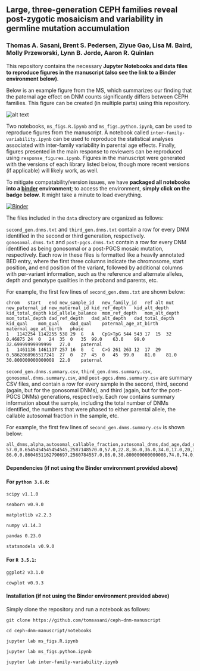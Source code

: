 ## Large, three-generation CEPH families reveal post-zygotic mosaicism and variability in germline mutation accumulation

### Thomas A. Sasani, Brent S. Pedersen, Ziyue Gao, Lisa M. Baird, Molly Przeworski, Lynn B. Jorde, Aaron R. Quinlan

This repository contains the necessary **Jupyter Notebooks and data files to reproduce figures in the manuscript (also see the link to a Binder environment below)**. 

Below is an example figure from the MS, which summarizes our finding that the paternal age effect on DNM counts significantly differs between CEPH families. This figure can be created (in multiple parts) using this repository.

![alt text](img/fig3.png)

Two notebooks, `ms_figs.R.ipynb` and `ms_figs.python.ipynb`, can be used to reproduce figures from the manuscript. A notebook called `inter-family-variability.ipynb` can be used to reproduce the statistical analyses associated with inter-family variability in parental age effects. Finally, figures presented in the main response to reviewers can be reproduced using `response_figures.ipynb`. Figures in the manuscript were generated with the versions of each library listed below, though more recent versions (if applicable) will likely work, as well. 

To mitigate compatability/version issues, we have **packaged all notebooks into a [binder](mybinder.org) environment**; to access the environment, **simply click on the badge below**. It might take a minute to load everything.

[![Binder](https://mybinder.org/badge_logo.svg)](https://mybinder.org/v2/gh/quinlan-lab/ceph-dnm-manuscript/master)

The files included in the `data` directory are organized as follows:

`second_gen.dnms.txt` and `third_gen.dnms.txt` contain a row for every DNM identified in the second or third generation, respectively. `gonosomal.dnms.txt` and `post-pgcs.dnms.txt` contain a row for every DNM identified as being gonosomal or a post-PGCS mosaic mutation, respectively. Each row in these files is formatted like a heavily annotated BED entry, where the first three columns indicate the chromosome, start position, and end position of the variant, followed by additional columns with per-variant information, such as the reference and alternate alleles, depth and genotype qualities in the proband and parents, etc.

For example, the first few lines of `second_gen.dnms.txt` are shown below:

```
chrom	start	end	new_sample_id	new_family_id	ref	alt	mut	new_paternal_id	new_maternal_id	kid_ref_depth	kid_alt_depth	kid_total_depth	kid_allele_balance	mom_ref_depth	mom_alt_depth	mom_total_depth	dad_ref_depth	dad_alt_depth	dad_total_depth	kid_qual	mom_qual	dad_qual	paternal_age_at_birth	maternal_age_at_birth	phase
1	1142254	1142255	538	29	G	A	CpG>TpG	544	543	17	15	32	0.46875	24	0	24	35	0	35	99.0	63.0	99.0	32.69999999999999	27.0	paternal
1	1461136	1461137	257	16	G	C	C>G	261	263	12	17	29	0.5862068965517241	27	0	27	45	0	45	99.0	81.0	81.0	30.800000000000008	22.0	paternal
```

`second_gen.dnms.summary.csv`, `third_gen.dnms.summary.csv`, `gonosomal.dnms.summary.csv`, and `post-pgcs.dnms.summary.csv` are summary CSV files, and contain a row for every sample in the second, third, second (again, but for the gonosomal DNMs), and third (again, but for the post-PGCS DNMs) generations, respectively. Each row contains summary information about the sample, including the total number of DNMs identified, the numbers that were phased to either parental allele, the callable autosomal fraction in the sample, etc. 

For example, the first few lines of `second_gen.dnms.summary.csv` is shown below:

```
all_dnms,alpha,autosomal_callable_fraction,autosomal_dnms,dad_age,dad_dnms,dad_dnms_auto,dad_dnms_auto_snv,dad_dnms_snv,family_id,maternal_id,mom_age,mom_dnms,mom_dnms_auto,mom_dnms_auto_snv,mom_dnms_snv,n_children,n_sibs,paternal_id,phased_frac,sample_id,snv_autosomal_dnms,snv_dnms,mean_depth
57.0,0.6545454545454545,2587148570.0,57.0,22.8,36.0,36.0,34.0,17.0,20,329,21.599999999999994,19.0,19.0,17.0,17.0,9.0,1.0,330,0.9649122807017544,328,52.0,52.0,36.822442140553065
86.0,0.8604651162790697,2560784557.0,86.0,30.800000000000008,74.0,74.0,69.0,11.0,16,263,22.0,12.0,12.0,11.0,11.0,9.0,1.0,261,1.0,257,80.0,80.0,33.838202333693275
```

#### Dependencies (if **not** using the Binder environment provided above)

#### For `python 3.6.8`:

`scipy v1.1.0`

`seaborn v0.9.0`

`matplotlib v2.2.3`

`numpy v1.14.3`

`pandas 0.23.0`

`statsmodels v0.9.0`

#### For `R 3.5.1`:

`ggplot2 v3.1.0`

`cowplot v0.9.3`

#### Installation (if **not** using the Binder environment provided above)

Simply clone the repository and run a notebook as follows:

```
git clone https://github.com/tomsasani/ceph-dnm-manuscript

cd ceph-dnm-manuscript/notebooks

jupyter lab ms_figs.R.ipynb

jupyter lab ms_figs.python.ipynb

jupyter lab inter-family-variability.ipynb
```
